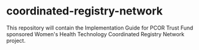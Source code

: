 # coordinated-registry-network
This repository will contain the Implementation Guide for PCOR Trust Fund sponsored Women's Health Technology Coordinated Registry Network project.

